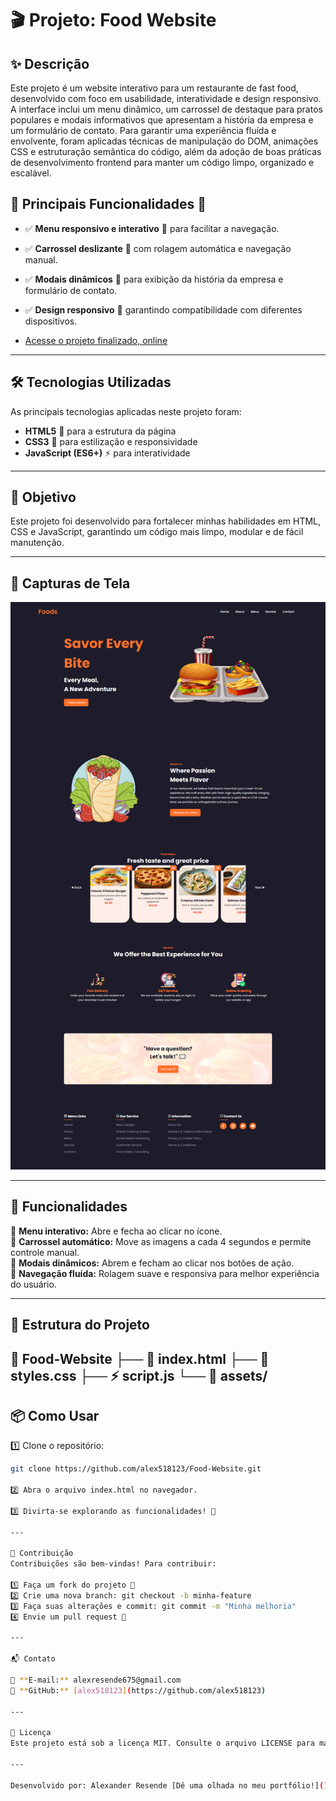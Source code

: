 # 🎬 Projeto: Food Website

## ✨ Descrição  

Este projeto é um website interativo para um restaurante de fast food, desenvolvido com foco em usabilidade, interatividade e design responsivo. A interface inclui um menu dinâmico, um carrossel de destaque para pratos populares e modais informativos que apresentam a história da empresa e um formulário de contato. Para garantir uma experiência fluída e envolvente, foram aplicadas técnicas de manipulação do DOM, animações CSS e estruturação semântica do código, além da adoção de boas práticas de desenvolvimento frontend para manter um código limpo, organizado e escalável.

## 🎯 Principais Funcionalidades 🔽

- ✅ **Menu responsivo e interativo** 🍔 para facilitar a navegação.  
- ✅ **Carrossel deslizante** 🎠 com rolagem automática e navegação manual.  
- ✅ **Modais dinâmicos** 💬 para exibição da história da empresa e formulário de contato.  
- ✅ **Design responsivo** 📱 garantindo compatibilidade com diferentes dispositivos.  

- [Acesse o projeto finalizado, online](https://alex518123.github.io/Food-Website)

---

## 🛠️ Tecnologias Utilizadas  
As principais tecnologias aplicadas neste projeto foram:  

- **HTML5** 📄 para a estrutura da página  
- **CSS3** 🎨 para estilização e responsividade  
- **JavaScript (ES6+)** ⚡ para interatividade  

---

## 🎯 Objetivo
Este projeto foi desenvolvido para fortalecer minhas habilidades em HTML, CSS e JavaScript, garantindo um código mais limpo, modular e de fácil manutenção.

---

## 📸 Capturas de Tela  
![Preview do projeto](.github/preview.png)  

---

## 🚀 Funcionalidades  
🔹 **Menu interativo:** Abre e fecha ao clicar no ícone.  
🔹 **Carrossel automático:** Move as imagens a cada 4 segundos e permite controle manual.  
🔹 **Modais dinâmicos:** Abrem e fecham ao clicar nos botões de ação.  
🔹 **Navegação fluída:** Rolagem suave e responsiva para melhor experiência do usuário.  

---

## 📂 Estrutura do Projeto  

📁 Food-Website
├── 📄 index.html
├── 🎨 styles.css
├── ⚡ script.js
└── 📁 assets/
---

## 📦 Como Usar  
1️⃣ Clone o repositório:  
```sh
git clone https://github.com/alex518123/Food-Website.git

2️⃣ Abra o arquivo index.html no navegador.

3️⃣ Divirta-se explorando as funcionalidades! 🚀

---

🤝 Contribuição
Contribuições são bem-vindas! Para contribuir:

1️⃣ Faça um fork do projeto 🍴
2️⃣ Crie uma nova branch: git checkout -b minha-feature
3️⃣ Faça suas alterações e commit: git commit -m "Minha melhoria"
4️⃣ Envie um pull request 📩

---

📬 Contato

📧 **E-mail:** alexresende675@gmail.com
🐙 **GitHub:** [alex518123](https://github.com/alex518123)

---

📝 Licença
Este projeto está sob a licença MIT. Consulte o arquivo LICENSE para mais detalhes.

---

Desenvolvido por: Alexander Resende [Dê uma olhada no meu portfólio!]()
